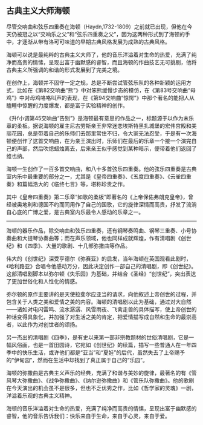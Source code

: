 ## 古典主义大师海顿

尽管交响曲和弦乐四重奏在海顿（Haydn,1732-1809）之前就已出现，但他在今天仍被冠之以“交响乐之父”和“弦乐四重奏之父”，因为这两种形式到了海顿的手中，才逐渐从带有洛可可味道的早期古典风格发展为成熟的古典风格。

海顿可以说是最纯粹的古典主义大师了，他的音乐洋溢着对生命的热爱，充满了纯净而高贵的情愫，呈现出富于幽默感的睿智，而且海顿的作曲技艺无可挑剔，他将古典主义所强调的和谐的形式发展到了完美之境。

在创作上，海顿并不固守一定之规，总是不断尝试管弦乐队的各种新颖的运用方式，比如在《第82交响曲“熊”》中对笨熊缓慢步态的模仿，在《第83号交响曲“母鸡”》中对母鸡咯咯叫声的表现，在《第94交响曲“惊愕”》中那个著名的能把人从瞌睡中惊醒的力度爆发，都是富于实验精神的创作。

《升f小调第45交响曲“告别”》是海顿最有意思的作品之一，标题源于以作为末乐章的柔板。据说海顿的雇主尼古劳斯亲王非常迷恋埃斯特黑扎城堡的宏伟宫殿和美丽花园，总是带着自己的乐师们去那里常住不归，令大家无法忍受，于是有一次海顿便创作了这首交响曲，在为亲王演出时，乐师们在最后的乐章一个接一个演完自己的声部，然后吹熄蜡烛离去，后来亲王似乎感觉到某种暗示，便带着他们返回了维也纳。

海顿一生创作了一百多首交响曲，和八十多首弦乐四重奏。他的弦乐四重奏是古典室内乐中最重要的部分之一，尤其是《皇帝四重奏》、《五度四重奏》、《云雀四重奏》和篇幅浩大的《临终七言》等，堪称珍贵之作。

其中《皇帝四重奏》第二乐章“如歌的柔板”即著名的《上帝保佑弗朗克皇帝》，曾经被奥地利和德国不约而同用作了自己的国歌，它的旋律深情而高贵，抒发了流淌自心底的广博之爱，是古典室内乐最令人感动的乐章之一。

---

海顿的器乐作品，除交响曲和弦乐四重奏，还有钢琴奏鸣曲、钢琴三重奏、小号协奏曲和大提琴协奏曲等；而在声乐领域，他也同样成就辉煌，作有清唱剧《创世纪》和《四季》、大量的歌剧、十几部弥撒曲等作品。

伟大的《创世纪》深受亨德尔《弥赛亚》的启发，当年海顿在英国观看此剧时，《哈利路亚》合唱令他感动万分，因此决定创作一部自己的清唱剧，即《创世纪》。这部清唱剧脚本以弥尔顿《失乐园》为基础，并结合《圣经》“创世纪”，突出表达了更加世俗化和人性化的情感。

弥尔顿的原作主要讲的是天使拉斐尔应亚当的请求，向他叙述上帝创世的过程，并包含关于人类之美和爱情之美的内容。海顿的清唱剧以此为基础，通过对大自然——诸如对电闪雷鸣、流水潺潺、风雪雨夜、飞禽走兽的具体描写，使上帝创世的神话变得具象化，并加强了对生活之美的肯定，把爱情描写成自然和生命的最崇高者，以此作为对创世者的颂扬。

另一杰出的清唱剧《四季》，是有史以来第一部非宗教题材的世俗清唱剧，它是一幅风俗画，也是一首田园诗，它宛如《创世纪》的续篇，描写一些普通人在一年四季中的快乐生活，或许他们都是“亚当”和“夏娃”的后代，虽然失去了上帝赐予的“伊甸园”，然而在生活中却找到了真正属于自己的“乐园”。

海顿的弥撒曲是古典主义声乐的经典，充满了和谐与美妙的旋律，最著名的有《管风琴大弥撒曲》、《战争弥撒曲》、《纳尔逊弥撒曲》和《管乐队弥撒曲》。他的歌剧在今天演出的机会虽不是很多，但也不乏优秀之作，比如《哲学家的灵魂》一剧，洋溢着乐观的古典主义精神。

海顿的音乐洋溢着对生命的热爱，充满了纯净而高贵的情愫，呈现出富于幽默感的睿智，他的音乐告诉我们：快乐来自于生命，来自于心灵，来自于爱。